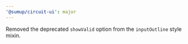 ```yaml
---
'@sumup/circuit-ui': major
---
```


Removed the deprecated `showValid` option from the `inputOutline` style mixin.
